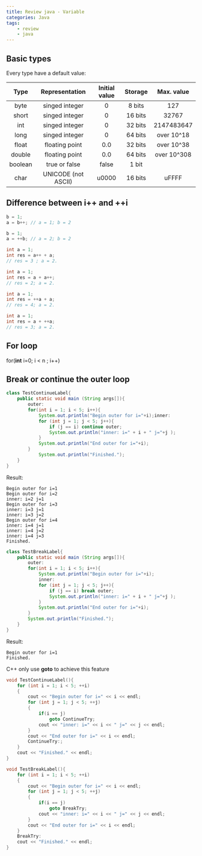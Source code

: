 ```yaml
---
title: Review java - Variable
categories: Java
tags:
    - review
    - java
---
```


## Basic types

Every type have a default value:

|  Type   |   Representation    | Initial value | Storage | Max. value  |
| :-----: | :-----------------: | :-----------: | :-----: | :---------: |
|  byte   |   singed integer    |       0       | 8 bits  |     127     |
|  short  |   singed integer    |       0       | 16 bits |    32767    |
|   int   |   singed integer    |       0       | 32 bits | 2147483647  |
|  long   |   singed integer    |       0       | 64 bits | over 10^18  |
|  float  |   floating point    |      0.0      | 32 bits | over 10^38  |
| double  |   floating point    |      0.0      | 64 bits | over 10^308 |
| boolean |    true or false    |     false     |  1 bit  |             |
|  char   | UNICODE (not ASCII) |     u0000     | 16 bits |    uFFFF    |

## Difference between i++ and ++i

```java
b = 1;
a = b++; // a = 1; b = 2
```

```java
b = 1;
a = ++b; // a = 2; b = 2
```

```java
int a = 1;
int res = a++ + a;
// res = 3 ; a = 2.
```

```java
int a = 1;
int res = a + a++;
// res = 2; a = 2.
```

```java
int a = 1;
int res = ++a + a;
// res = 4; a = 2.
```

```java
int a = 1;
int res = a + ++a;
// res = 3; a = 2.
```

## For loop

for(**int** i=0; i < n ; i++)

## Break or continue the outer loop

```java
class TestContinueLabel{
    public static void main (String args[]){
        outer:
        for(int i = 1; i < 5; i++){
            System.out.println("Begin outer for i="+i);inner:
            for (int j = 1; j < 5; j++){
                if (j == i) continue outer;
                System.out.println("inner: i=" + i + " j="+j );
            }
            System.out.println("End outer for i="+i);
        }
            System.out.println("Finished.");
    }
}
```

Result:

```
Begin outer for i=1
Begin outer for i=2
inner: i=2 j=1
Begin outer for i=3
inner: i=3 j=1
inner: i=3 j=2
Begin outer for i=4
inner: i=4 j=1
inner: i=4 j=2
inner: i=4 j=3
Finished.
```

```java
class TestBreakLabel{
    public static void main (String args[]){
        outer:
        for(int i = 1; i < 5; i++){
            System.out.println("Begin outer for i="+i);
            inner:
            for (int j = 1; j < 5; j++){
                if (j == i) break outer;
                System.out.println("inner: i=" + i + " j="+j );
            }
            System.out.println("End outer for i="+i);
        }
        System.out.println("Finished.");
    }
}
```

Result:

```
Begin outer for i=1
Finished.
```

C++ only use **goto** to achieve this feature

```cpp
void TestContinueLabel(){
    for (int i = 1; i < 5; ++i)
    {
        cout << "Begin outer for i=" << i << endl;
        for (int j = 1; j < 5; ++j)
        {
            if(i == j)
                goto ContinueTry;
            cout << "inner: i=" << i << " j=" << j << endl;
        }
        cout << "End outer for i=" << i << endl;
        ContinueTry:;
    }
    cout << "Finished." << endl;
}
```

```cpp
void TestBreakLabel(){
    for (int i = 1; i < 5; ++i)
    {
        cout << "Begin outer for i=" << i << endl;
        for (int j = 1; j < 5; ++j)
        {
            if(i == j)
                goto BreakTry;
            cout << "inner: i=" << i << " j=" << j << endl;
        }
        cout << "End outer for i=" << i << endl;
    }
    BreakTry:
    cout << "Finished." << endl;
}
```
